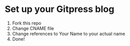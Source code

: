 Set up your Gitpress blog
=======================

1. Fork this repo
2. Change CNAME file
3. Change references to Your Name to your actual name
4. Done!
